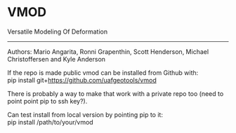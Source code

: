 # VMOD
Versatile Modeling Of Deformation

***

Authors: Mario Angarita, Ronni Grapenthin, Scott Henderson, Michael Christoffersen and Kyle Anderson

If the repo is made public vmod can be installed from Github with:  
pip install git+https://github.com/uafgeotools/vmod  
  
There is probably a way to make that work with a private repo too (need to point point pip to ssh key?).  
  
Can test install from local version by pointing pip to it:  
pip install /path/to/your/vmod
